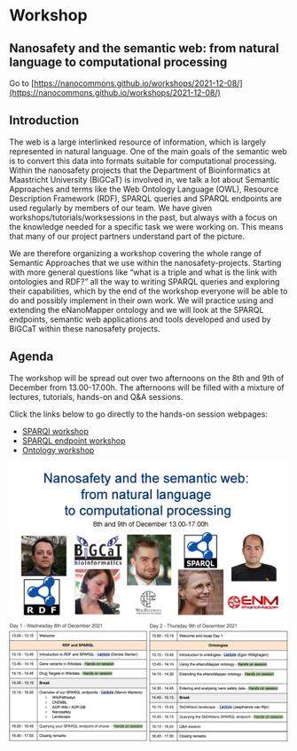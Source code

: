 # Workshop 
## Nanosafety and the semantic web: from natural language to computational processing

Go to [https://nanocommons.github.io/workshops/2021-12-08/](https://nanocommons.github.io/workshops/2021-12-08/)

## Introduction

The web is a large interlinked resource of information, which is largely represented in natural language. One of the main goals of the semantic web is to convert this data into formats suitable for computational processing. Within the nanosafety projects that the Department of Bioinformatics at Maastricht University (BiGCaT) is involved in, we talk a lot about Semantic Approaches and terms like the Web Ontology Language (OWL), Resource Description Framework (RDF), SPARQL queries and SPARQL endpoints are used regularly by members of our team. We have given workshops/tutorials/worksessions in the past, but always with a focus on the knowledge needed for a specific task we were working on. This means that many of our project partners understand part of the picture.

We are therefore organizing a workshop covering the whole range of Semantic Approaches that we use within the nanosafety-projects. Starting with more general questions like “what is a triple and what is the link with ontologies and RDF?” all the way to writing SPARQL queries and exploring their capabilities, which by the end of the workshop everyone will be able to do and possibly implement in their own work. We will practice using and extending the eNanoMapper ontology and we will look at the SPARQL endpoints, semantic web applications and tools developed and used by BiGCaT within these nanosafety projects.

## Agenda
The workshop will be spread out over two afternoons on the 8th and 9th of December from 13.00-17.00h. The afternoons will be filled with a mixture of lectures, tutorials, hands-on and Q&A sessions. 

Click the links below to go directly to the hands-on session webpages:
- [SPARQl workshop]()
- [SPARQL endpoint workshop](https://nanocommons.github.io/workshops/2021-12-08/SPARQL)
- [Ontology workshop](https://nanocommons.github.io/workshops/2021-12-08/Ontology)

<img src="agenda.jpg">
